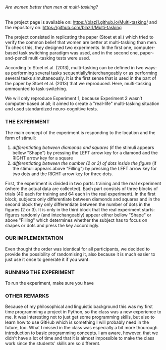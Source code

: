 ###### Are women better than men at multi-tasking?

The project page is available on: https://blazi1.github.io/Multi-tasking/ and the repository on: https://github.com/blazi1/Multi-tasking

The project consisted in replicating the paper (Stoet et al.) which tried to verify the common belief that women are better at multi-tasking than men. To check this, they designed two experiments. In the first one, computer-based task switching paradigm was used, and in the second one, paper-and-pencil multi-tasking tests were used.

According to Stoet et al. (2013), multi-tasking can be defined in two ways: as performing several tasks sequentially/interchangeably or as performing several tasks simultaneously. It is the first sense that is used in the part of the paper by Stoet et al. (2013) that we reproduced. Here, multi-tasking ammounted to task-switching.

We will only reproduce Experiment 1, because Experiment 2 wasn’t computer-based at all; it aimed to create a "real-life" multi-tasking situation and used standardized neuro-cognitive tests.

### THE EXPERIMENT

The main concept of the experiment is responding to the location and the form of stimuli: 
1. *differentiating between diamonds and squares* (if the stimuli appears bellow "Shape") by pressing the LEFT arrow key for a diamond and the RIGHT arrow key for a square
2. *differentiating between the number (2 or 3) of dots inside the figure* (if the stimuli appears above "Filling") by pressing the LEFT arrow key for two dots and the RIGHT arrow key for three dots. 

First, the experiment is divided in two parts: training and the real experiment (where the actual data are collected). Each part consists of three blocks of trials (40 each for training and 64 each in the real experiment). In the first block, subjects only differentiate between diamonds and squares and in the second block they only differentiate between the number of dots in the figures (2 or 3). It is only in the third block that the real experiment starts: figures randomly (and intechangeably) appear either bellow "Shape" or above "Filling" which determines whether the subject has to focus on shapes or dots and press the key accordingly.

### OUR IMPLEMENTATION

Even thought the order was identical for all participants, we decided to provide the possibility of randomising it, also because it is much easier to just use it once to generate it if you want.

### RUNNING THE EXPERIMENT 

To run the experiment, make sure you have 

### OTHER REMARKS

Because of my philosophical and linguistic background this was my first time programming a project in Python, so the class was a new experience to me. It was interesting not to just get some programming skills, but also to learn how to use GitHub which is something I will probably need in the future, too. 
What I missed in the class was especially a bit more thourough introduction to basic programming concepts. I am aware, however, that we didn't have a lot of time and that it is almost impossible to make the class work since the students' skills are so different.
